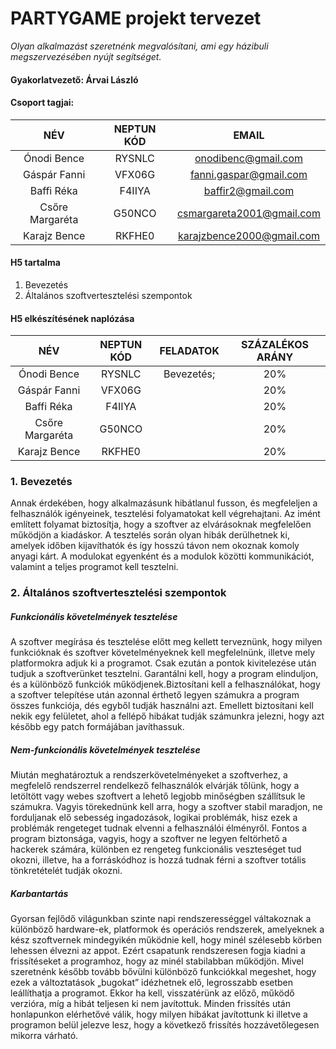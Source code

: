 # PARTYGAME projekt tervezet
*Olyan alkalmazást szeretnénk megvalósítani, ami egy házibuli megszervezésében nyújt segítséget.*

#### **Gyakorlatvezető:** Árvai László
#### **Csoport tagjai:**

|NÉV|NEPTUN KÓD|EMAIL|
| :-: | :-: | :-: |
|Ónodi Bence|RYSNLC|onodibenc@gmail.com|
|Gáspár Fanni|VFX06G|fanni.gaspar@gmail.com|
|Baffi Réka|F4IIYA|baffir2@gmail.com|
|Csőre Margaréta|G50NCO|csmargareta2001@gmail.com|
|Karajz Bence|RKFHE0|karajzbence2000@gmail.com|

#### H5 tartalma
1. Bevezetés
2. Általános szoftvertesztelési szempontok

#### H5 elkészítésének naplózása
|NÉV|NEPTUN KÓD|FELADATOK|SZÁZALÉKOS ARÁNY|
| :-: | :-: | :-: | :-: |
|Ónodi Bence|RYSNLC|Bevezetés; |20%|
|Gáspár Fanni|VFX06G||20%|
|Baffi Réka|F4IIYA||20%|
|Csőre Margaréta|G50NCO||20%|
|Karajz Bence|RKFHE0||20%|

### **1. Bevezetés**
Annak érdekében, hogy alkalmazásunk hibátlanul fusson, és megfeleljen a felhasználók igényeinek, tesztelési folyamatokat kell végrehajtani. Az imént említett folyamat biztosítja, hogy a szoftver az elvárásoknak megfelelően működjön a kiadáskor. A tesztelés során olyan hibák derülhetnek ki, amelyek időben kijavíthatók és így hosszú távon nem okoznak komoly anyagi kárt. A modulokat egyenként és a modulok közötti kommunikációt, valamint a teljes programot kell tesztelni.

### **2. Általános szoftvertesztelési szempontok**
##### Funkcionális követelmények tesztelése
A szoftver megírása és tesztelése előtt meg kellett terveznünk, hogy milyen funkcióknak és szoftver követelményeknek kell megfelelnünk, illetve mely platformokra adjuk ki a programot. Csak ezután a pontok kivitelezése után tudjuk a szoftverünket tesztelni. Garantálni kell, hogy a program elinduljon, és a különböző funkciók működjenek.Biztosítani kell a felhasználókat, hogy a szoftver telepítése után azonnal érthető legyen számukra a program összes funkciója, dés egyből tudják használni azt. Emellett biztosítani kell nekik egy felületet, ahol a fellépő hibákat tudják számunkra jelezni, hogy azt később egy patch formájában javíthassuk.

##### Nem-funkcionális követelmények tesztelése
Miután meghatároztuk a rendszerkövetelményeket a szoftverhez, a megfelelő rendszerrel rendelkező felhasználók elvárják tőlünk, hogy a letöltött vagy webes szoftvert a lehető legjobb minőségben szállítsuk le számukra. Vagyis törekednünk kell arra, hogy a szoftver stabil maradjon, ne forduljanak elő sebesség ingadozások, logikai problémák, hisz ezek a problémák rengeteget tudnak elvenni a felhasználói élményről. Fontos a program biztonsága, vagyis, hogy a szoftver ne legyen feltörhető a hackerek számára, különben ez rengeteg funkcionális veszteséget tud okozni, illetve, ha a forráskódhoz is hozzá tudnak férni a szoftver totális tönkretételét tudják okozni.

##### Karbantartás
Gyorsan fejlődő világunkban szinte napi rendszerességgel váltakoznak a különböző hardware-ek, platformok és operációs rendszerek, amelyeknek a kész szoftvernek mindegyikén működnie kell, hogy minél szélesebb körben lehessen élvezni az appot. Ezért csapatunk rendszeresen fogja kiadni a frissítéseket a programhoz, hogy az minél stabilabban működjön. Mivel szeretnénk később tovább bővülni különböző funkciókkal megeshet, hogy ezek a változtatások „bugokat” idézhetnek elő, legrosszabb esetben leállíthatja a programot. Ekkor ha kell, visszatérünk az előző, működő verzióra, míg a hibát teljesen ki nem javítottuk. Minden frissítés után honlapunkon elérhetővé válik, hogy milyen hibákat javítottunk ki illetve a programon belül jelezve lesz, hogy a következő frissítés hozzávetőlegesen mikorra várható.
